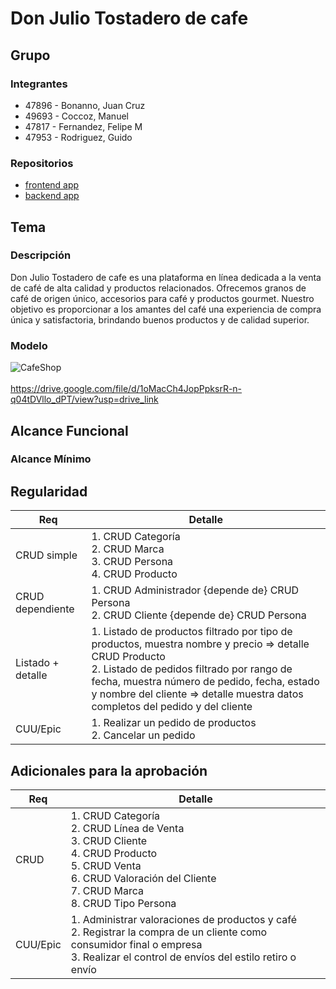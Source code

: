 # Don Julio Tostadero de cafe
## Grupo
### Integrantes
* 47896 - Bonanno, Juan Cruz
* 49693 - Coccoz, Manuel
* 47817 - Fernandez, Felipe M
* 47953 - Rodriguez, Guido

### Repositorios
* [frontend app](http://hyperlinkToGihubOrGitlab)
* [backend app](http://hyperlinkToGihubOrGitlab)

## Tema
### Descripción
Don Julio Tostadero de cafe es una plataforma en línea dedicada a la venta de café de alta calidad y productos relacionados. Ofrecemos granos de café de origen único, accesorios para café y productos gourmet. Nuestro objetivo es proporcionar a los amantes del café una experiencia de compra única y satisfactoria, brindando buenos productos y de calidad superior.

### Modelo
 ![CafeShop](https://github.com/JuanBona/Trabajo-practico-DSW-UTN/assets/155491172/aff995c9-37cb-4fb4-85e6-dae5a063249c)<br><br>
https://drive.google.com/file/d/1oMacCh4JopPpksrR-n-q04tDVllo_dPT/view?usp=drive_link



## Alcance Funcional 

### Alcance Mínimo

## Regularidad

| Req | Detalle |
| --- | --- |
| CRUD simple | 1. CRUD Categoría<br>2. CRUD Marca<br>3. CRUD Persona<br>4. CRUD Producto |
| CRUD dependiente | 1. CRUD Administrador {depende de} CRUD Persona<br>2. CRUD Cliente {depende de} CRUD Persona |
| Listado + detalle | 1. Listado de productos filtrado por tipo de productos, muestra nombre y precio => detalle CRUD Producto<br>2. Listado de pedidos filtrado por rango de fecha, muestra número de pedido, fecha, estado y nombre del cliente => detalle muestra datos completos del pedido y del cliente |
| CUU/Epic | 1. Realizar un pedido de productos<br>2. Cancelar un pedido |

## Adicionales para la aprobación

| Req | Detalle |
| --- | --- |
| CRUD | 1. CRUD Categoría<br>2. CRUD Línea de Venta<br>3. CRUD Cliente<br>4. CRUD Producto<br>5. CRUD Venta<br>6. CRUD Valoración del Cliente<br>7. CRUD Marca<br>8. CRUD Tipo Persona |
| CUU/Epic | 1. Administrar valoraciones de productos y café<br>2. Registrar la compra de un cliente como consumidor final o empresa<br>3. Realizar el control de envíos del estilo retiro o envío |
